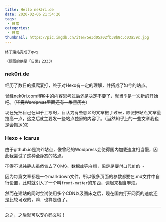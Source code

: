 ```yaml
---
title: Hello nek0ri.de
date: 2020-02-06 21:54:20
tags: 
 - 日常
categories:
 - 日常
thumbnail: https://pic.imgdb.cn/item/5e3d05a02fb38b8c3c03a59c.jpg
---
```


	终于建站完成了qwq
	
	（题图的确是「日常」2333）
	
<!--more-->

### nek0ri.de

经历了数日的摸爬滚打，终于对Hexo有一定的理解，并搭成了如今的站点。

曾经nek0ri.com博客中的内容思考过后还是决定不要了，就当作是一次新的开始吧。（~~毕竟Wordpress里面还有一堆黑历史~~）

现在先把自己在知乎上写的，自认为有些意义的文章搬了过来，顺便把站点文章量拉高一点，这之后就主要发一些站点独家的内容了。（当然知乎上的一些文章我也是会搬运的）

### Hexo + Icarus

由于github.io是海外站点，像曾经的Wordpress会使得国内加载速度相当慢，因此我尝试了这种全静态的站点。

不得不说纯静态虽然省去了CMS、数据库等麻烦，但是是要付出代价的～

因为每篇文章都是一个markdown文件，所以很多页面的参数都要在.md文件中自行设置，此时就引入了一个叫`front-matter`的东西，调起来相当麻烦。

然而在建站的同时尝试使用多个CDN以及图床之后，现在国内打开网页的速度还是比较可观的，嘛，也算是值了。

___

总之，之后就可以安心码文啦！
